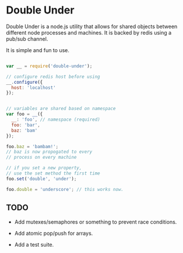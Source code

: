 # Double Under

Double Under is a node.js utility that allows for shared objects between
different node processes and machines. It is backed by redis using a
pub/sub channel.

It is simple and fun to use.

```javascript

var __ = require('double-under');

// configure redis host before using
__.configure({
  host: 'localhost'
});


// variables are shared based on namespace
var foo = __({
  __: 'foo', // namespace (required)
  foo: 'bar',
  baz: 'bam'
});

foo.baz = 'bambam!';
// baz is now propogated to every
// process on every machine

// if you set a new property,
// use the set method the first time
foo.set('double', 'under');

foo.double = 'underscore'; // this works now.
```

## TODO

* Add mutexes/semaphores or something to prevent race conditions.

* Add atomic pop/push for arrays.

* Add a test suite.
